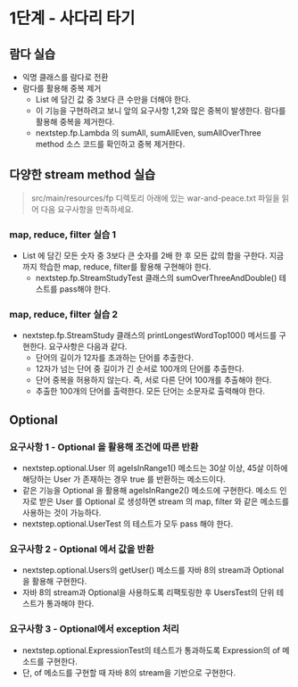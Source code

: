 # 1단계 - 사다리 타기
## 람다 실습
- 익명 클래스를 람다로 전환
- 람다를 활용해 중복 제거
  - List 에 담긴 값 중 3보다 큰 수만을 더해야 한다. 
  - 이 기능을 구현하려고 보니 앞의 요구사항 1,2와 많은 중복이 발생한다. 람다를 활용해 중복을 제거한다. 
  - nextstep.fp.Lambda 의 sumAll, sumAllEven, sumAllOverThree method 소스 코드를 확인하고 중복 제거한다.

## 다양한 stream method 실습
> src/main/resources/fp 디렉토리 아래에 있는 war-and-peace.txt 파일을 읽어 다음 요구사항을 만족하세요. 
### map, reduce, filter 실습 1
- List 에 담긴 모든 숫자 중 3보다 큰 숫자를 2배 한 후 모든 값의 합을 구한다. 지금까지 학습한 map, reduce, filter를 활용해 구현해야 한다.
  - nextstep.fp.StreamStudyTest 클래스의 sumOverThreeAndDouble() 테스트를 pass해야 한다.
### map, reduce, filter 실습 2
- nextstep.fp.StreamStudy 클래스의 printLongestWordTop100() 메서드를 구현한다. 요구사항은 다음과 같다.
  - 단어의 길이가 12자를 초과하는 단어를 추출한다. 
  - 12자가 넘는 단어 중 길이가 긴 순서로 100개의 단어를 추출한다. 
  - 단어 중복을 허용하지 않는다. 즉, 서로 다른 단어 100개를 추출해야 한다. 
  - 추출한 100개의 단어를 출력한다. 모든 단어는 소문자로 출력해야 한다.
## Optional
### 요구사항 1 - Optional 을 활용해 조건에 따른 반환
- nextstep.optional.User 의 ageIsInRange1() 메소드는 30살 이상, 45살 이하에 해당하는 User 가 존재하는 경우 true 를 반환하는 메소드이다. 
- 같은 기능을 Optional 을 활용해 ageIsInRange2() 메소드에 구현한다. 메소드 인자로 받은 User 를 Optional 로 생성하면 stream 의 map, filter 와 같은 메소드를 사용하는 것이 가능하다. 
- nextstep.optional.UserTest 의 테스트가 모두 pass 해야 한다.
### 요구사항 2 - Optional 에서 값을 반환
- nextstep.optional.Users의 getUser() 메소드를 자바 8의 stream과 Optional을 활용해 구현한다. 
- 자바 8의 stream과 Optional을 사용하도록 리팩토링한 후 UsersTest의 단위 테스트가 통과해야 한다.
### 요구사항 3 - Optional에서 exception 처리
- nextstep.optional.ExpressionTest의 테스트가 통과하도록 Expression의 of 메소드를 구현한다.
- 단, of 메소드를 구현할 때 자바 8의 stream을 기반으로 구현한다.

